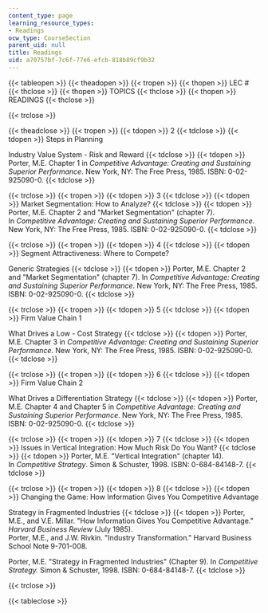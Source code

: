 ```yaml
---
content_type: page
learning_resource_types:
- Readings
ocw_type: CourseSection
parent_uid: null
title: Readings
uid: a70757bf-7c6f-77e6-efcb-818b89cf9b32
---
```


{{< tableopen >}}
{{< theadopen >}}
{{< tropen >}}
{{< thopen >}}
LEC #
{{< thclose >}}
{{< thopen >}}
TOPICS
{{< thclose >}}
{{< thopen >}}
READINGS
{{< thclose >}}

{{< trclose >}}

{{< theadclose >}}
{{< tropen >}}
{{< tdopen >}}
2
{{< tdclose >}}
{{< tdopen >}}
Steps in Planning  
  
Industry Value System - Risk and Reward
{{< tdclose >}}
{{< tdopen >}}
Porter, M.E. Chapter 1 in _Competitive Advantage: Creating and Sustaining Superior Performance_. New York, NY: The Free Press, 1985. ISBN: 0-02-925090-0.
{{< tdclose >}}

{{< trclose >}}
{{< tropen >}}
{{< tdopen >}}
3
{{< tdclose >}}
{{< tdopen >}}
Market Segmentation: How to Analyze?
{{< tdclose >}}
{{< tdopen >}}
Porter, M.E. Chapter 2 and "Market Segmentation" (chapter 7). In _Competitive Advantage: Creating and Sustaining Superior Performance_. New York, NY: The Free Press, 1985. ISBN: 0-02-925090-0.
{{< tdclose >}}

{{< trclose >}}
{{< tropen >}}
{{< tdopen >}}
4
{{< tdclose >}}
{{< tdopen >}}
Segment Attractiveness: Where to Compete?  
  
Generic Strategies
{{< tdclose >}}
{{< tdopen >}}
Porter, M.E. Chapter 2 and "Market Segmentation" (chapter 7). In _Competitive Advantage: Creating and Sustaining Superior Performance_. New York, NY: The Free Press, 1985. ISBN: 0-02-925090-0.
{{< tdclose >}}

{{< trclose >}}
{{< tropen >}}
{{< tdopen >}}
5
{{< tdclose >}}
{{< tdopen >}}
Firm Value Chain 1  
  
What Drives a Low - Cost Strategy
{{< tdclose >}}
{{< tdopen >}}
Porter, M.E. Chapter 3 in _Competitive Advantage: Creating and Sustaining Superior Performance_. New York, NY: The Free Press, 1985. ISBN: 0-02-925090-0.
{{< tdclose >}}

{{< trclose >}}
{{< tropen >}}
{{< tdopen >}}
6
{{< tdclose >}}
{{< tdopen >}}
Firm Value Chain 2  
  
What Drives a Differentiation Strategy
{{< tdclose >}}
{{< tdopen >}}
Porter, M.E. Chapter 4 and Chapter 5 in _Competitive Advantage: Creating and Sustaining Superior Performance_. New York, NY: The Free Press, 1985. ISBN: 0-02-925090-0.
{{< tdclose >}}

{{< trclose >}}
{{< tropen >}}
{{< tdopen >}}
7
{{< tdclose >}}
{{< tdopen >}}
Issues in Vertical Integration: How Much Risk Do You Want?
{{< tdclose >}}
{{< tdopen >}}
Porter, M.E. "Vertical Integration" (chapter 14). In _Competitive Strategy_. Simon & Schuster, 1998. ISBN: 0-684-84148-7.
{{< tdclose >}}

{{< trclose >}}
{{< tropen >}}
{{< tdopen >}}
8
{{< tdclose >}}
{{< tdopen >}}
Changing the Game: How Information Gives You Competitive Advantage  
  
Strategy in Fragmented Industries
{{< tdclose >}}
{{< tdopen >}}
Porter, M.E., and V.E. Millar. "How Information Gives You Competitive Advantage." _Harvard Business Review_ (July 1985).    
Porter, M.E., and J.W. Rivkin. "Industry Transformation." Harvard Business School Note 9-701-008.   
  
Porter, M.E. "Strategy in Fragmented Industries" (Chapter 9). In _Competitive Strategy._ Simon & Schuster, 1998. ISBN: 0-684-84148-7.
{{< tdclose >}}

{{< trclose >}}

{{< tableclose >}}